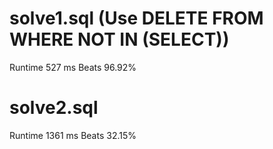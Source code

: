 # solve1.sql (Use DELETE FROM WHERE NOT IN (SELECT))

Runtime 527 ms Beats 96.92%

# solve2.sql

Runtime 1361 ms Beats 32.15%

